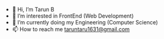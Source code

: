 - 👋 Hi, I’m Tarun B
- 👀 I’m interested in FrontEnd (Web Development)
- 🌱 I’m currently doing my Engineering (Computer Science)
- 📫 How to reach me taruntaru1631@gmail.com

<!---
tarunb-163/tarunb-163 is a ✨ special ✨ repository because its `README.md` (this file) appears on your GitHub profile.
You can click the Preview link to take a look at your changes.
--->
